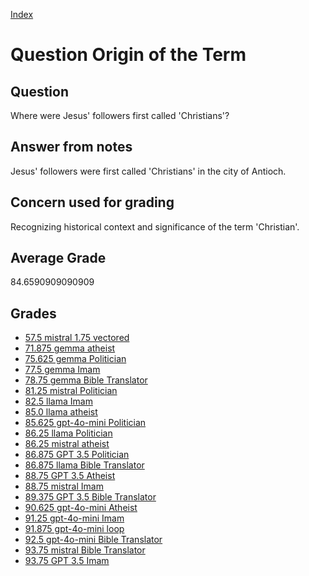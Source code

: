 
[Index](../../index.md)
# Question Origin of the Term
## Question
Where were Jesus' followers first called 'Christians'?

## Answer from notes
Jesus' followers were first called 'Christians' in the city of Antioch.

## Concern used for grading
Recognizing historical context and significance of the term 'Christian'.

## Average Grade
84.6590909090909

## Grades
 * [57.5 mistral 1.75 vectored](../answers/mistral_1.75_vectored/Origin_of_the_Term.md)
 * [71.875 gemma atheist](../answers/gemma_atheist/Origin_of_the_Term.md)
 * [75.625 gemma Politician](../answers/gemma_Politician/Origin_of_the_Term.md)
 * [77.5 gemma Imam](../answers/gemma_Imam/Origin_of_the_Term.md)
 * [78.75 gemma Bible Translator](../answers/gemma_Bible_Translator/Origin_of_the_Term.md)
 * [81.25 mistral Politician](../answers/mistral_Politician/Origin_of_the_Term.md)
 * [82.5 llama Imam](../answers/llama_Imam/Origin_of_the_Term.md)
 * [85.0 llama atheist](../answers/llama_atheist/Origin_of_the_Term.md)
 * [85.625 gpt-4o-mini Politician](../answers/gpt-4o-mini_Politician/Origin_of_the_Term.md)
 * [86.25 llama Politician](../answers/llama_Politician/Origin_of_the_Term.md)
 * [86.25 mistral atheist](../answers/mistral_atheist/Origin_of_the_Term.md)
 * [86.875 GPT 3.5 Politician](../answers/GPT_3.5_Politician/Origin_of_the_Term.md)
 * [86.875 llama Bible Translator](../answers/llama_Bible_Translator/Origin_of_the_Term.md)
 * [88.75 GPT 3.5 Atheist](../answers/GPT_3.5_Atheist/Origin_of_the_Term.md)
 * [88.75 mistral Imam](../answers/mistral_Imam/Origin_of_the_Term.md)
 * [89.375 GPT 3.5 Bible Translator](../answers/GPT_3.5_Bible_Translator/Origin_of_the_Term.md)
 * [90.625 gpt-4o-mini Atheist](../answers/gpt-4o-mini_Atheist/Origin_of_the_Term.md)
 * [91.25 gpt-4o-mini Imam](../answers/gpt-4o-mini_Imam/Origin_of_the_Term.md)
 * [91.875 gpt-4o-mini loop](../answers/gpt-4o-mini_loop/Origin_of_the_Term.md)
 * [92.5 gpt-4o-mini Bible Translator](../answers/gpt-4o-mini_Bible_Translator/Origin_of_the_Term.md)
 * [93.75 mistral Bible Translator](../answers/mistral_Bible_Translator/Origin_of_the_Term.md)
 * [93.75 GPT 3.5 Imam](../answers/GPT_3.5_Imam/Origin_of_the_Term.md)
